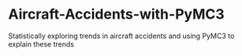 # Aircraft-Accidents-with-PyMC3
Statistically exploring trends in aircraft accidents and using PyMC3 to explain these trends
